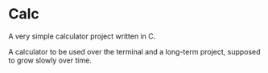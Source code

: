 Calc
====

A very simple calculator project written in C.

A calculator to be used over the terminal and a long-term project, supposed to grow slowly over time.
